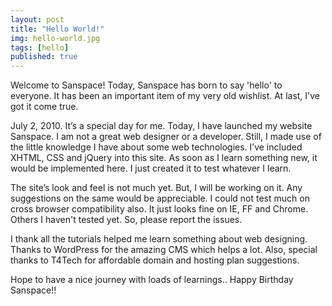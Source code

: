 ```yaml
---
layout: post
title: "Hello World!"
img: hello-world.jpg
tags: [hello]
published: true
---
```


Welcome to Sanspace! Today, Sanspace has born to say 'hello' to everyone. It has been an important item of my very old wishlist. At last, I've got it come true.

July 2, 2010. It’s a special day for me. Today, I have launched my website Sanspace. I am not a great web designer or a developer. Still, I made use of the little knowledge I have about some web technologies. I’ve included XHTML, CSS and jQuery into this site. As soon as I learn something new, it would be implemented here. I just created it to test whatever I learn.

The site’s look and feel is not much yet. But, I will be working on it. Any suggestions on the same would be appreciable. I could not test much on cross browser compatibility also.  It just looks fine on IE, FF and Chrome. Others I haven't tested yet. So, please report the issues.

I thank all the tutorials helped me learn something about web designing. Thanks to WordPress for the amazing CMS which helps a lot. Also, special thanks to T4Tech for affordable domain and hosting plan suggestions.


Hope to have a nice journey with loads of learnings.. Happy Birthday Sanspace!!